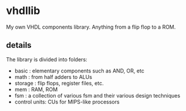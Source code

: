# vhdllib
My own VHDL components library.  Anything from a flip flop to a ROM.

## details
The library is divided into folders:
* basic : elementary components such as AND, OR, etc
* math : from half adders to ALUs
* storage : flip flops, register files, etc.
* mem : RAM, ROM
* fsm : a collection of various fsm and their various design techniques
* control units: CUs for MIPS-like processors

